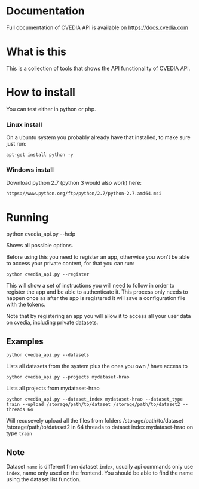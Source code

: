 # Documentation

Full documentation of CVEDIA API is available on https://docs.cvedia.com

# What is this

This is a collection of tools that shows the API functionality of CVEDIA API.

# How to install

You can test either in python or php.

### Linux install

On a ubuntu system you probably already have
that installed, to make sure just run:

`apt-get install python -y`

### Windows install

Download python 2.7 (python 3 would also work) here:

`https://www.python.org/ftp/python/2.7/python-2.7.amd64.msi`

# Running

python cvedia_api.py --help

Shows all possible options.

Before using this you need to register an app, otherwise you won't be able to
access your private content, for that you can run:

`python cvedia_api.py --register`

This will show a set of instructions you will need to follow in order to register
the app and be able to authenticate it. This process only needs to happen once
as after the app is registered it will save a configuration file with the tokens.

Note that by registering an app you will allow it to access all your user data
on cvedia, including private datasets.

## Examples

`python cvedia_api.py --datasets`

Lists all datasets from the system plus the ones you own / have access to

`python cvedia_api.py --projects mydataset-hrao`

Lists all projects from mydataset-hrao

`python cvedia_api.py --dataset_index mydataset-hrao --dataset_type train --upload /storage/path/to/dataset /storage/path/to/dataset2 --threads 64`

Will recusevely upload all the files from folders /storage/path/to/dataset /storage/path/to/dataset2
in 64 threads to dataset index mydataset-hrao on type `train`

## Note

Dataset `name` is different from dataset `index`, usually api commands only use
`index`, name only used on the frontend. You should be able to find the name
using the dataset list function.
